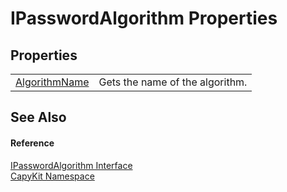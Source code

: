 # IPasswordAlgorithm Properties




## Properties
<table>
<tr>
<td><a href="P_CapyKit_IPasswordAlgorithm_AlgorithmName.md">AlgorithmName</a></td>
<td>Gets the name of the algorithm.</td></tr>
</table>

## See Also


#### Reference
<a href="T_CapyKit_IPasswordAlgorithm.md">IPasswordAlgorithm Interface</a>  
<a href="N_CapyKit.md">CapyKit Namespace</a>  
